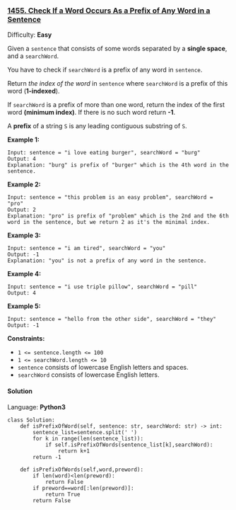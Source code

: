 ### [1455\. Check If a Word Occurs As a Prefix of Any Word in a Sentence](https://leetcode.com/contest/weekly-contest-190/problems/check-if-a-word-occurs-as-a-prefix-of-any-word-in-a-sentence/)

Difficulty: **Easy**

Given a `sentence` that consists of some words separated by a **single space**, and a `searchWord`.

You have to check if `searchWord` is a prefix of any word in `sentence`.

Return _the index of the word_ in `sentence` where `searchWord` is a prefix of this word (**1-indexed**).

If `searchWord` is a prefix of more than one word, return the index of the first word **(minimum index)**. If there is no such word return **-1**.

A **prefix** of a string `S` is any leading contiguous substring of `S`.

**Example 1:**

```
Input: sentence = "i love eating burger", searchWord = "burg"
Output: 4
Explanation: "burg" is prefix of "burger" which is the 4th word in the sentence.
```

**Example 2:**

```
Input: sentence = "this problem is an easy problem", searchWord = "pro"
Output: 2
Explanation: "pro" is prefix of "problem" which is the 2nd and the 6th word in the sentence, but we return 2 as it's the minimal index.
```

**Example 3:**

```
Input: sentence = "i am tired", searchWord = "you"
Output: -1
Explanation: "you" is not a prefix of any word in the sentence.
```

**Example 4:**

```
Input: sentence = "i use triple pillow", searchWord = "pill"
Output: 4
```

**Example 5:**

```
Input: sentence = "hello from the other side", searchWord = "they"
Output: -1
```

**Constraints:**

*   `1 <= sentence.length <= 100`
*   `1 <= searchWord.length <= 10`
*   `sentence` consists of lowercase English letters and spaces.
*   `searchWord` consists of lowercase English letters.

#### Solution

Language: **Python3**

```python3
class Solution:
    def isPrefixOfWord(self, sentence: str, searchWord: str) -> int:
        sentence_list=sentence.split(' ')
        for k in range(len(sentence_list)):
            if self.isPrefixOfWords(sentence_list[k],searchWord):
                return k+1
        return -1
    
    def isPrefixOfWords(self,word,preword):
        if len(word)<len(preword):
            return False
        if preword==word[:len(preword)]:
            return True
        return False
```
